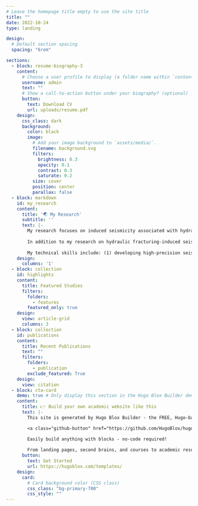 ```yaml
---
# Leave the homepage title empty to use the site title
title: ""
date: 2022-10-24
type: landing

design:
  # Default section spacing
  spacing: "6rem"

sections:
  - block: resume-biography-3
    content:
      # Choose a user profile to display (a folder name within `content/authors/`)
      username: admin
      text: ""
      # Show a call-to-action button under your biography? (optional)
      button:
        text: Download CV
        url: uploads/resume.pdf
    design:
      css_class: dark
      background:
        color: black
        image:
          # Add your image background to `assets/media/`.
          filename: background.svg
          filters:
            brightness: 0.3
            opacity: 0.1
            contrast: 0.3
            saturate: 0.2
          size: cover
          position: center
          parallax: false
  - block: markdown
    id: my_research
    content:
      title: '🌏 My Research'
      subtitle: ''
      text: |-
        My research focuses on induced seismicity associated with hydraulic fracturing in the Changning shale gas field. I have successfully constructed a high-resolution shear wave velocity model using ambient noise tomography based on a dense array and developed a precise seismicity catalog for the study region. Leveraging these observations, I have analyzed the key factors controlling the maximum magnitudes of induced earthquakes, characterized two distinct seismogenic patterns, and assessed seismic hazards by integrating seismic observations with geomechanical modeling (COMSOL). Currently, I am working on in-situ Vp/Vs estimations to gain a deeper understanding of the activation processes of seismogenic faults that host induced earthquakes.
        
        In addition to my research on hydraulic fracturing-induced seismicity, I plan to expand my studies to other forms of induced seismicity caused by enhanced geothermal systems (EGS), wastewater disposal (WD), and CO₂ storage in my future career. My overarching research goal is to contribute to the mitigation of seismic hazards and risks associated with anthropogenic activities by elucidating the triggering mechanisms and source processes of induced earthquakes, particularly moderate to strong events.
        
        My technical skills include: (1) developing high-precision seismicity catalogs, from event detection to accurate (re)location; (2) characterizing georeservoir structures using ambient noise tomography; (3) conducting geomechanical modeling to simulate pore pressure diffusion and poroelastic stress perturbations induced by fluid injection; and (4) estimating in-situ Vp/Vs ratios using high waveform similarity techniques.
    design:
      columns: '1'
  - block: collection
    id: highlights
    content:
      title: Featured Studies
      filters:
        folders:
          - features
        featured_only: true
    design:
      view: article-grid
      columns: 3
  - block: collection
    id: publications
    content:
      title: Recent Publications
      text: ""
      filters:
        folders:
          - publication
        exclude_featured: True
    design:
      view: citation
  - block: cta-card
    demo: true # Only display this section in the Hugo Blox Builder demo site
    content:
      title: 👉 Build your own academic website like this
      text: |-
        This site is generated by Hugo Blox Builder - the FREE, Hugo-based open source website builder trusted by 250,000+ academics like you.

        <a class="github-button" href="https://github.com/HugoBlox/hugo-blox-builder" data-color-scheme="no-preference: light; light: light; dark: dark;" data-icon="octicon-star" data-size="large" data-show-count="true" aria-label="Star HugoBlox/hugo-blox-builder on GitHub">Star</a>

        Easily build anything with blocks - no-code required!
        
        From landing pages, second brains, and courses to academic resumés, conferences, and tech blogs.
      button:
        text: Get Started
        url: https://hugoblox.com/templates/
    design:
      card:
        # Card background color (CSS class)
        css_class: "bg-primary-700"
        css_style: ""
---
```

